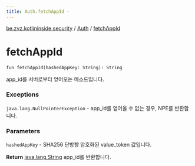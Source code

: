 ```yaml
---
title: Auth.fetchAppId - 
---
```


[be.zvz.kotlininside.security](../index.html) / [Auth](index.html) / [fetchAppId](./fetch-app-id.html)

# fetchAppId

`fun fetchAppId(hashedAppKey: String): String`

app_id를 서버로부터 얻어오는 메소드입니다.

### Exceptions

`java.lang.NullPointerException` - app_id를 얻어올 수 없는 경우, NPE를 반환합니다.

### Parameters

`hashedAppKey` - SHA256 단방향 암호화된 value_token 값입니다.

**Return**
[java.lang.String](#) app_id를 반환합니다.

